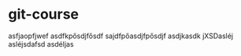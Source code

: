 # git-course
asfjaopfjwef
asdfkpősdjfősdf
sajdfpőasdjfpősdjf
asdjkasdk jXSDasléj 
asléjsdafsd
asdéljas